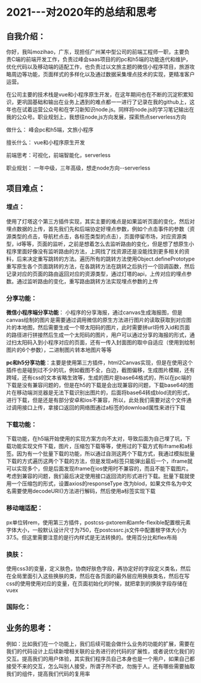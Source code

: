 # 2021---对2020年的总结和思考

## 自我介绍：

你好，我叫mozihao，广东，现担任广州某中型公司的前端工程师一职，主要负责C端的前端开发工作，负责过峰会saas项目的的pc和h5端的功能迭代和维护，优化代码以及移动端的适配工作，也负责过以文旅主题的微信小程序项目，旅游攻略周边等功能，页面样式的多样化以及通过数据采集埋点技术的实现，更精准客户运营。

在公司主要的技术栈是vue和小程序原生开发，在这年期间也在不断的沉淀积累知识，更巩固基础和输出在业务上遇到的难点都一一进行了记录在我的github上，这年也在试着运营公众号和在学习新知识node.js。同样将node.js的学习笔记输出在我的公众号。职业规划上，我想往node,js方向发展，探索热点serverless方向



做什么： 峰会pc和h5端，文旅小程序

擅长什么： vue和小程序原生开发

前端思考：可视化，前端智能化，serverless

职业规划： 一年中级，三年高级，想走node方向--serverless



## 项目难点：

### **埋点**：

使用了灯塔这个第三方插件实现，其实主要的难点是如果监听页面的变化，然后对埋点数据的上传，首先我们先和后端协定好埋点参数，例如个点击事件的参数（资源类型的点击，导航栏点击，各标签类型的点击），页面停留市场，对应资源类型，id等等，页面的监听，之前是想着怎么去监听路由的变化，但是想了想原生小程序里面好像没有监听路由的方法，上网找了找资源还是没能找到更多相关的资料，后来决定重写跳转的方法。遍历所有的跳转方法使用Object.definePrototype重写原生各个页面跳转的方法，在各跳转方法在跳转之后执行一个回调函数，然后记录对应的页面的路由返回对应的资源类型，通过灯塔的api，上传对应的埋点参数。通过监听路由的变化，重写路由跳转方法实现埋点参数的上传

### **分享功能**：

**微信小程序端分享功能**： 小程序的分享海报，通过canvas生成海报图，但是canvas绘制的图片是需要通过调用微信的原生方法进行图片的读取获取到对应图片的本地图，然后需要生成一个带太阳码的图片，此时需要拼url将传入id和页面的路径进行拼接然后生成一个太阳码的图片，用户可以通过分享的海报的形式，通过扫太阳码入到小程序对应的页面，还有一传入封面图的取中自适应（使用到绘制图片的6个参数），二进制图片转本地图片等等

**pc和h5分享功能**：主要是使用第三方插件，html2Canvas实现，但是在使用这个插件也是碰到过不少的坑，例如截图不全，白边，截图偏移，生成图片模糊，还有跨域，还有css的文本省略生效等，生成的图片是base64格式的，所以在pc端的下载是没有兼容问题的，但是在h5的下载是会出现兼容的问题，下载base64的图片在移动端浏览器是无法下载识别出图片的，后面将base64转成blod流的形式，进行下载，但是还是有部分安卓和ios不兼容，所以，此处我们需要对这个文件通过调用接口上传，拿接口返回的网络图通过a标签的download属性来进行下载

### **下载功能**：

下载功能，在h5端开始使用的实现方案方向不太对，导致后面为自己埋了坑，下载功能实现文件下载，图片，压缩包下载等等，使用过的下载方式有iframe和a标签。因为有一个批量下载的功能，所以通过自测这两个下载方式，我通过模拟批量下载的方式遍历这两个下载的方法，但是发现a标签只能弹出最后一个，iframe就可以实现多个，但是后面发现iframe在ios使用时不兼容的，而且不能下载图片。考虑到兼容的问题，我们最后决定使用接口返回流的形式进行下载。批量下载就使用一个压缩包的形式，设置axios的responseType 改为blod，如果文件名为中文名需要使用decodeURI()方法进行解码，然后使用a标签实现下载

### **移动端适配**：

px单位转rem，使用第三方插件，postcss-pxtorem和amfe-flexible配置根元素字体大小，一般默认设计尺寸为750，在postcssrc.js文件中配置根字体大小为37.5。但这里需要注意的是行内样式是无法转换的。使用百分比和flex布局



### 换肤：

使用css3的变量，定义肤色，协商好肤色字段，再协定好的字段定义类名，然后在全局里面引入这些换肤的类，然后在各页面的最外层应用换肤类名，然后在写css的使用使用对应的变量，在页面初始化的时候，就把拿到的换肤字段存储在vuex



### 国际化：





## 业务的思考：

例如：比如我们在一个功能上，我们后续可能会做什么业务的功能的扩展，需要在我们的代码设计上后续新增相关联的业务进行的代码的扩展性，或者说优化我们的交互。提高我们的用户体验，其实我们程序员自己本身也是一个用户，如果自己都接受不来的交互，怎么叫别人接受，所谓子所不欲，勿施于人。还有哪些需要抽取我们的组件，提高我们代码的复用率